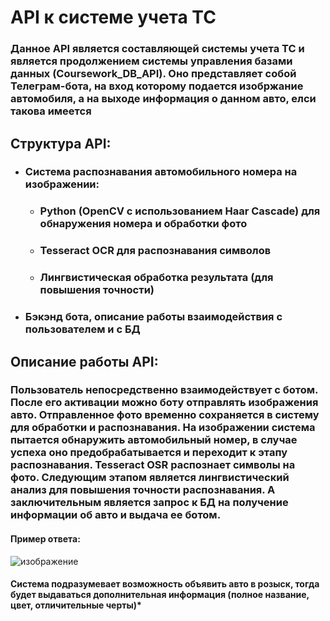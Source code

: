 # API к системе учета ТС

### Данное API является составляющей системы учета ТС и является продолжением системы управления базами данных (Coursework_DB_API). Оно представляет собой Телеграм-бота, на вход которому подается изобржание автомобиля, а на выходе информация о данном авто, елси такова имеется

## Структура API:
- ### Система распознавания автомобильного номера на изображении:
  - ### Python (OpenCV с использованием Haar Cascade) для обнаружения номера и обработки фото 
  - ### Tesseract OCR для распознавания символов
  - ### Лингвистическая обработка результата (для повышения точности)
- ### Бэкэнд бота, описание работы взаимодействия с пользователем и с БД

## Описание работы API:
### Пользователь непосредственно взаимодействует с ботом. После его активации можно боту отправлять изображения авто. Отправленное фото временно сохраняется в систему для обработки и распознавания. На изображении система пытается обнаружить автомобильный номер, в случае успеха оно предобрабатывается и переходит к этапу распознавания. Tesseract OSR распознает символы на фото. Следующим этапом является лингвистический анализ для повышения точности распознавания. А заключительным является запрос к БД на получение информации об авто и выдача ее ботом.
#### Пример ответа:
![изображение](https://github.com/user-attachments/assets/7b19f95f-eb07-4703-80d6-833452c23c49)
#### Система подразумевает возможность объявить авто в розыск, тогда будет выдаваться дополнительная информация (полное название, цвет, отличительные черты)*
